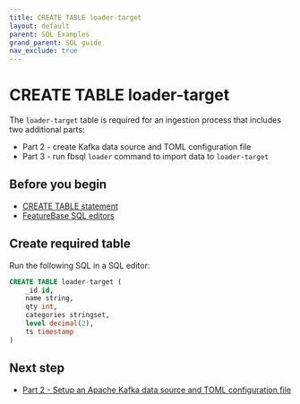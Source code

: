 ```yaml
---
title: CREATE TABLE loader-target
layout: default
parent: SQL Examples
grand_parent: SQL guide
nav_exclude: true
---
```


# CREATE TABLE loader-target

The `loader-target` table is required for an ingestion process that includes two additional parts:
* Part 2 - create Kafka data source and TOML configuration file
* Part 3 - run fbsql `loader` command to import data to `loader-target`

## Before you begin

* [CREATE TABLE statement](/docs/sql-guide/statements/statement-table-create)
* [FeatureBase SQL editors](/docs/sql-guide/sql-guide-home/#running-sql-queries)

## Create required table

Run the following SQL in a SQL editor:

```sql
CREATE TABLE loader-target (
    _id id,
    name string,
    qty int,
    categories stringset,
    level decimal(2),
    ts timestamp
)
```

## Next step

* [Part 2 - Setup an Apache Kafka data source and TOML configuration file](/docs/tools/fbsql/examples/fbsql-loader-kafka-source)
